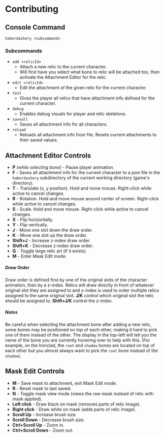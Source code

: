 # Contributing

## Console Command
`haberdashery <subcommand>`

### Subcommands
* `add <relicId>`
  * Attach a new relic to the current character.
  * Will first have you select what bone to relic will be attached too, then activate the Attachment Editor for the relic.
* `edit <relicId>`
  * Edit the attachment of the given relic for the current character.
* `test`
  * Gives the player all relics that have attachment info defined for the current character.
* `debug`
  * Enables debug visuals for player and relic skeletons.
* `saveall`
  * Saves all attachment info for all characters.
* `reload`
  * Reloads all attachment info from file. Resets current attachments to their saved values.
  
## Attachment Editor Controls

* **P** *(while selecting bone)* - Pause player animation.
* **F** - Saves all attachment info for the current character to a json file in the `haberdashery` subdirectory of the current working directory (game's directory).
* **T** - Translate (x, y position). Hold and move mouse. Right-click while active to cancel changes.
* **R** - Rotation. Hold and move mouse around center of screen. Right-click while active to cancel changes.
* **S** - Scale. Hold and move mouse. Right-click while active to cancel changes.
* **X** - Flip horizontally.
* **Y** - Flip vertically.
* **J** - Move one slot down the draw order.
* **K** - Move one slot up the draw order.
* **Shift+J** - Increase z-index draw order.
* **Shift+K** - Decrease z-index draw order.
* **Q** - Toggle large relic art (if it exists).
* **M** - Enter Mask Edit mode.

##### Draw Order
Draw order is defined first by one of the original slots of the character animation, then by a z-index. Relics will draw directly in front of whatever original slot they are assigned to and z-index is used to order multiple relics assigned to the same original slot.
**J/K** control which original slot the relic should be assigned to. **Shift+J/K** control the z-index.

##### Notes
Be careful when selecting the attachment bone after adding a new relic, some bones may be positioned on top of each other, making it hard to pick one of them instead of the other. The display in the top-left will tell you the name of the bone you are currently hovering over to help with this. (For example, on the Ironclad, the `root` and `shadow` bones are located on top of each other but you almost always want to pick the `root` bone instead of the `shadow`).

## Mask Edit Controls

* **M** - Save mask to attachment, exit Mask Edit mode.
* **R** - Reset mask to last saved.
* **N** - Toggle mask view mode (views the raw mask instead of relic with mask applied).
* **Left click** - Draw black on mask (removes parts of relic image).
* **Right click** - Draw white on mask (adds parts of relic image).
* **Scroll Up** - Increase brush size.
* **Scroll Down** - Decrease brush size.
* **Ctrl+Scroll Up** - Zoom in.
* **Ctrl+Scroll Down** - Zoom out.
